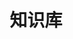 ---
home: true
icon: home
title: 知识库
heroImage: /logo.svg
bgImage: https://theme-hope-assets.vuejs.press/bg/4-light.svg
bgImageDark: https://theme-hope-assets.vuejs.press/bg/4-dark.svg
bgImageStyle:
  background-attachment: fixed
heroText: 知识库
tagline: 一个程序员的个人知识库
actions:
  - text: 文档目录
    icon: lightbulb
    link: ./guide/
    type: primary

  - text: 个人博客
    icon: blog
    link: https://naijoug.github.io/blog

highlights:

# -------------------------------------------------

  - header: 👨🏻‍💻 程序员必备技能
    description: 
    image: /assets/image/advanced.svg
    bgImage: https://theme-hope-assets.vuejs.press/bg/6-light.svg
    bgImageDark: https://theme-hope-assets.vuejs.press/bg/6-dark.svg
    highlights:
      - title: 数据结构 + 算法
        icon: infinity
        details: 
        link: /programmer/core/

      - title: 操作系统
        icon: microchip
        details: 
        link: /programmer/system/

      - title: 网络知识
        icon: sitemap
        details: 
        link: /programmer/network/

# -------------------------------------------------

  - header: 编程知识
    description: 记录归档使用过的编程语言知识点和概念。
    image: /assets/image/blog.svg
    bgImage: https://theme-hope-assets.vuejs.press/bg/2-light.svg
    bgImageDark: https://theme-hope-assets.vuejs.press/bg/2-dark.svg
    bgImageStyle:
      background-repeat: repeat
      background-size: initial
    features:
      - title: 编程范式
        icon: hashtag
        details: 
        link: /programming/topic/paradigm.md

      - title: 编码规范
        icon: hashtag
        details:
        link: /programming/topic/code-style.md

      - title: 设计模式
        icon: hashtag
        details: 
        link: /programmming/topic/design-pattern.md

      - title: 内存管理
        icon: hashtag
        details: 
        link: /programming/topic/memory.md

      - title: 多线程
        icon: hashtag
        details: 
        link: /programming/topic/thread.md

      - title: 密码学
        icon: hashtag
        details: 
        link: /programming/topic/cryptology.md

# -------------------------------------------------

  - header: 前端
    image: /assets/image/layout.svg
    bgImage: https://theme-hope-assets.vuejs.press/bg/1-light.svg
    bgImageDark: https://theme-hope-assets.vuejs.press/bg/1-dark.svg
    highlights:
      - title: iOS
        icon: hashtag
        details: 
        link: /frontend/client/iOS/

      - title: Android
        icon: hashtag
        details: 
        link: /frontend/client/android/

      - title: Flutter
        icon: hashtag
        details: 
        link: /frontend/client/flutter/

      - title: HTML
        icon: hashtag
        details: 
        link: /frontend/web/html/

      - title: Vue
        icon: hashtag
        details: 
        link: /frontend/web/vue
      
      - title: React
        icon: hashtag
        details: 
        link: /frontend/web/react.md

# -------------------------------------------------

  - header: 后端
    image: /assets/image/features.svg
    bgImage: https://theme-hope-assets.vuejs.press/bg/5-light.svg
    bgImageDark: https://theme-hope-assets.vuejs.press/bg/5-dark.svg
    highlights:
      - title: 服务器
        icon: server
        details: 后端技术的基石
        link: /backend/server/

      - title: 数据库
        icon: database
        details: 程序的核心资源
        link: /backend/databse/
      
      - title: 服务框架
        icon: box-open
        details: 各显神通的服务
        link: /backend/service/
  
  # -------------------------------------------------

  - header: 热门技术
    description: 
    image: /assets/image/box.svg
    bgImage: https://theme-hope-assets.vuejs.press/bg/3-light.svg
    bgImageDark: https://theme-hope-assets.vuejs.press/bg/3-dark.svg
    highlights:
      - title: 人工智能
        icon: robot
        details: 
        link: /trending/ai/

      - title: 区块链
        icon: boxes-stacked
        details: 
        link: /trending/blockchain/

      - title: 其它技术
        icon: eye
        details: 
        link: /trending/topic/

---
